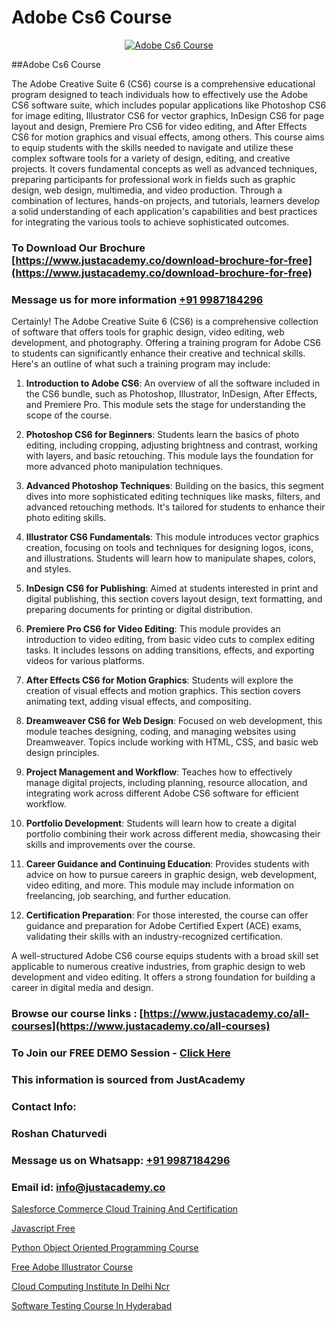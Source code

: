 # Adobe Cs6 Course

<p align="center">
  <a href="https://justacademy.co/course-detail/photoshop-training">
    <img src="https://justacademy.co/storage2/course_image/1676637576_course_image.webp" alt="Adobe Cs6 Course">
  </a>
</p>
##Adobe Cs6 Course

The Adobe Creative Suite 6 (CS6) course is a comprehensive educational program designed to teach individuals how to effectively use the Adobe CS6 software suite, which includes popular applications like Photoshop CS6 for image editing, Illustrator CS6 for vector graphics, InDesign CS6 for page layout and design, Premiere Pro CS6 for video editing, and After Effects CS6 for motion graphics and visual effects, among others. This course aims to equip students with the skills needed to navigate and utilize these complex software tools for a variety of design, editing, and creative projects. It covers fundamental concepts as well as advanced techniques, preparing participants for professional work in fields such as graphic design, web design, multimedia, and video production. Through a combination of lectures, hands-on projects, and tutorials, learners develop a solid understanding of each application's capabilities and best practices for integrating the various tools to achieve sophisticated outcomes.
### To Download Our Brochure [https://www.justacademy.co/download-brochure-for-free](https://www.justacademy.co/download-brochure-for-free)
### Message us for more information [+91 9987184296](https://api.whatsapp.com/send?phone=919987184296)
Certainly! The Adobe Creative Suite 6 (CS6) is a comprehensive collection of software that offers tools for graphic design, video editing, web development, and photography. Offering a training program for Adobe CS6 to students can significantly enhance their creative and technical skills. Here's an outline of what such a training program may include:

1) **Introduction to Adobe CS6**: An overview of all the software included in the CS6 bundle, such as Photoshop, Illustrator, InDesign, After Effects, and Premiere Pro. This module sets the stage for understanding the scope of the course.

2) **Photoshop CS6 for Beginners**: Students learn the basics of photo editing, including cropping, adjusting brightness and contrast, working with layers, and basic retouching. This module lays the foundation for more advanced photo manipulation techniques.

3) **Advanced Photoshop Techniques**: Building on the basics, this segment dives into more sophisticated editing techniques like masks, filters, and advanced retouching methods. It's tailored for students to enhance their photo editing skills.

4) **Illustrator CS6 Fundamentals**: This module introduces vector graphics creation, focusing on tools and techniques for designing logos, icons, and illustrations. Students will learn how to manipulate shapes, colors, and styles.

5) **InDesign CS6 for Publishing**: Aimed at students interested in print and digital publishing, this section covers layout design, text formatting, and preparing documents for printing or digital distribution.

6) **Premiere Pro CS6 for Video Editing**: This module provides an introduction to video editing, from basic video cuts to complex editing tasks. It includes lessons on adding transitions, effects, and exporting videos for various platforms.

7) **After Effects CS6 for Motion Graphics**: Students will explore the creation of visual effects and motion graphics. This section covers animating text, adding visual effects, and compositing.

8) **Dreamweaver CS6 for Web Design**: Focused on web development, this module teaches designing, coding, and managing websites using Dreamweaver. Topics include working with HTML, CSS, and basic web design principles.

9) **Project Management and Workflow**: Teaches how to effectively manage digital projects, including planning, resource allocation, and integrating work across different Adobe CS6 software for efficient workflow.

10) **Portfolio Development**: Students will learn how to create a digital portfolio combining their work across different media, showcasing their skills and improvements over the course.

11) **Career Guidance and Continuing Education**: Provides students with advice on how to pursue careers in graphic design, web development, video editing, and more. This module may include information on freelancing, job searching, and further education.

12) **Certification Preparation**: For those interested, the course can offer guidance and preparation for Adobe Certified Expert (ACE) exams, validating their skills with an industry-recognized certification.

A well-structured Adobe CS6 course equips students with a broad skill set applicable to numerous creative industries, from graphic design to web development and video editing. It offers a strong foundation for building a career in digital media and design.

### Browse our course links : [https://www.justacademy.co/all-courses](https://www.justacademy.co/all-courses) 
### To Join our FREE DEMO Session - [Click Here](https://www.justacademy.co/register-for-course-demo)


### This information is sourced from JustAcademy
### Contact Info:
### Roshan Chaturvedi
### Message us on Whatsapp: [+91 9987184296](https://api.whatsapp.com/send?phone=919987184296)
### Email id: [info@justacademy.co](mailto:info@justacademy.co)
                
[Salesforce Commerce Cloud Training And Certification](https://www.linkedin.com/pulse/salesforce-commerce-cloud-training-certification-662fe?trackingId=lEJfpLNE%2FskU9yCae%2B4wxw%3D%3D&lipi=urn%3Ali%3Apage%3Ad_flagship3_company_admin%3Bul7GTKO7ThmTI9oLPnZkzg%3D%3D)

[Javascript Free](https://www.linkedin.com/pulse/javascript-free-justacademy-boston-cvqde?trackingId=cyqZVH0vSMHuYflJpS839Q%3D%3D&lipi=urn%3Ali%3Apage%3Ad_flagship3_company_admin%3BTbY8fN%2BZSiWS3%2FqQQu1Jtw%3D%3D)

[Python Object Oriented Programming Course](https://medium.com/@shivamja27/python-object-oriented-programming-course-25b9ed2c417f)

[Free Adobe Illustrator Course](https://medium.com/@kumarishimmi99/free-adobe-illustrator-course-1322dab0ba24)

[Cloud Computing Institute In Delhi Ncr](https://justacademyin.github.io/justacademy/cloud-computing-institute-in-delhi-ncr)

[Software Testing Course In Hyderabad](https://justacademyin.github.io/justacademy/software-testing-course-in-hyderabad)

